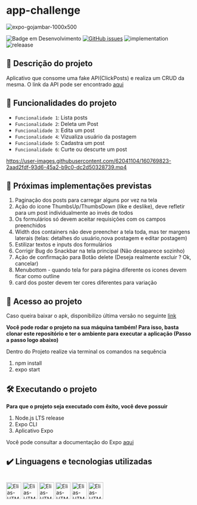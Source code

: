 # app-challenge
![expo-gojambar-1000x500](https://user-images.githubusercontent.com/62041104/160759472-cdf2bf87-1c38-4e86-991e-ff5b7e20e040.png)

![Badge em Desenvolvimento](http://img.shields.io/static/v1?label=STATUS&message=IN%20PROGRESS&color=GREEN&style=for-the-badge)
<a href="https://github.com/Elias0198es/app-challenge/issues"><img alt="GitHub issues" src="https://img.shields.io/github/issues/Elias0198es/app-challenge?style=for-the-badge"></a>
![implementation](http://img.shields.io/static/v1?label=FUTURE%20IMPLEMENTATIONS&message=PAGINATION%20AND%20LAYOUT%20UPGRADE&color=GREEN&style=for-the-badge)
![releaase](http://img.shields.io/static/v1?label=RELEASE%20DATE&message=MARCH%202022&color=GREEN&style=for-the-badge)

## :scroll: Descrição do projeto

Aplicativo que consome uma fake API(ClickPosts) e realiza um CRUD da mesma. O link da API pode ser encontrado
<a href="https://jsonplaceholder.typicode.com/" target="_blank">aqui</a>
 

## :hammer: Funcionalidades do projeto
- `Funcionalidade 1`: Lista posts
- `Funcionalidade 2`: Deleta um Post
- `Funcionalidade 3`: Edita um post
- `Funcionalidade 4`: Vizualiza usuário da postagem
- `Funcionalidade 5`: Cadastra um post
- `Funcionalidade 6`: Curte ou descurte um post

https://user-images.githubusercontent.com/62041104/160769823-2aad2fdf-93d6-45a2-b9c0-dc2d50328739.mp4

## :rocket: Próximas implementações previstas

1. Paginação dos posts para carregar alguns por vez na tela
2. Ação do icone ThumbsUp/ThumbsDown (like e deslike), deve refletir para um post individualmente ao invés de todos
3. Os formulários só devem aceitar requisições com os campos preenchidos
4. Width dos containers não deve preencher a tela toda, mas ter margens laterais (telas: detalhes do usuário,nova postagem e editar postagem)
5. Estilizar textos e inputs dos formulários 
6. Corrigir Bug do Snackbar na tela principal (Não desaparece sozinho)
7. Ação de confirmação para Botão delete (Deseja realmente excluir ? Ok, cancelar) 
8. Menubottom - quando tela for para página diferente os icones devem ficar como outline
9. card dos poster devem ter cores diferentes para variação


## 📁 Acesso ao projeto

Caso queira baixar o apk, disponibilizo última versão no seguinte
<a href="https://www.dropbox.com/s/bd10o8w6nhv720v/my-app-ad93839a975940cc981c05e50ffbd916-signed.apk?dl=0" target="_blank">link</a>

**Você pode rodar o projeto na sua máquina também! Para isso, basta clonar este repositório e ter o ambiente para executar a aplicação (Passo a passo logo abaixo)**

Dentro do Projeto realize via terminal os comandos na sequência
1. npm install 
2. expo start 

## 🛠️ Executando o projeto

**Para que o projeto seja executado com êxito, você deve possuir**

1. Node.js LTS release
2. Expo CLI
3. Aplicativo Expo

Você pode consultar a documentação do Expo
<a href="https://docs.expo.dev/get-started/installation/" target="_blank">aqui</a>


## ✔️ Linguagens e tecnologias utilizadas

<div style="display: inline_block">
 <br>
 <img align="center" alt="Elias-HTML" height="45" width="40" src="https://user-images.githubusercontent.com/62041104/160782145-bc93639b-bfa7-46a2-aec1-b6a0e75ad9fa.png">

<img align="center" alt="Elias-HTML" height="45" width="40" src="https://user-images.githubusercontent.com/62041104/160781835-a594031b-5d6a-4e01-9e26-8ae52e1c31c7.png">

<img align="center" alt="Elias-HTML" height="45" width="40" src="https://user-images.githubusercontent.com/62041104/160781907-2257791f-f279-4b04-b918-7f82e0922c55.png">

<img align="center" alt="Elias-HTML" height="45" width="40" src="https://user-images.githubusercontent.com/62041104/160782689-acb63d0e-0d26-4b25-b832-dc3ea2e8bd73.png">

<img align="center" alt="Elias-HTML" height="45" width="40" src="https://user-images.githubusercontent.com/62041104/160782282-6921fae3-1bef-42f5-9d65-6448b2dd3e80.png">

<img align="center" alt="Elias-HTML" height="45" width="40" src="https://user-images.githubusercontent.com/62041104/160783371-478f1615-3bd1-4226-aaba-8dbaa3ccf2e5.png">

</div>



